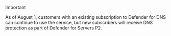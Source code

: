 
> [!IMPORTANT]
>
> As of August 1, customers with an existing subscription to Defender for DNS can continue to use the service, but new subscribers will receive DNS protection as part of Defender for Servers P2.
